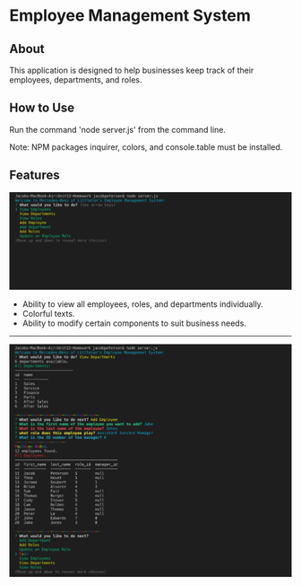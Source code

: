 <h1>Employee Management System</h1>

<h2>About</h2>
<p>This application is designed to help businesses keep track of their employees, departments, and roles.</p>

<h2>How to Use</h2>
<p>Run the command 'node server.js' from the command line.</p>
  <p>Note: NPM packages inquirer, colors, and console.table must be installed.</p>
  
<h2>Features</h2>
<img src="https://raw.githubusercontent.com/jcbpetersen1995/Employee-Manager-JP/master/Screen%20Shot%202020-04-02%20at%202.18.45%20PM.png" alt="screenshot2">
<ul>
  <li>Ability to view all employees, roles, and departments individually.</li>
  <li>Colorful texts.</li>
  <li>Ability to modify certain components to suit business needs.</li>
 </ul>
 <hr>
 <img src="https://raw.githubusercontent.com/jcbpetersen1995/Employee-Manager-JP/master/Screen%20Shot%202020-04-02%20at%202.19.49%20PM.png" alt="screenshot">
 
 
